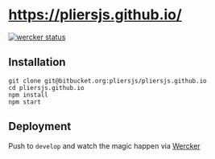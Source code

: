 # https://pliersjs.github.io/

[![wercker status](https://app.wercker.com/status/51eaf70bc9bdb4a5e7e6e78215493a0a/m "wercker status")](https://app.wercker.com/project/bykey/51eaf70bc9bdb4a5e7e6e78215493a0a)

## Installation

```
git clone git@bitbucket.org:pliersjs/pliersjs.github.io
cd pliersjs.github.io
npm install
npm start
```
## Deployment

Push to `develop` and watch the magic happen via [Wercker](http://wercker.com/)
